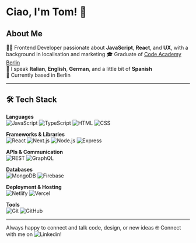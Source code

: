 # Ciao, I'm Tom! 👋

## About Me  
👨‍💻 Frontend Developer passionate about **JavaScript**, **React**, and **UX**, with a background in localisation and marketing
🎓 Graduate of [Code Academy Berlin](https://github.com/CodeAcademyBerlin)  
💬 I speak **Italian**, **English**, **German**, and a little bit of **Spanish**  
📍 Currently based in Berlin 

---
## 🛠️ Tech Stack

**Languages**  
![JavaScript](https://img.shields.io/badge/JavaScript-F7DF1E?logo=javascript&logoColor=black&style=flat-square)
![TypeScript](https://img.shields.io/badge/TypeScript-3178C6?logo=typescript&logoColor=white&style=flat-square)
![HTML](https://img.shields.io/badge/HTML5-E34F26?logo=html5&logoColor=white&style=flat-square)
![CSS](https://img.shields.io/badge/CSS3-1572B6?logo=css3&logoColor=white&style=flat-square)

**Frameworks & Libraries**  
![React](https://img.shields.io/badge/React-20232A?logo=react&logoColor=61DAFB&style=flat-square)
![Next.js](https://img.shields.io/badge/Next.js-000000?logo=next.js&logoColor=white&style=flat-square)
![Node.js](https://img.shields.io/badge/Node.js-339933?logo=node.js&logoColor=white&style=flat-square)
![Express](https://img.shields.io/badge/Express.js-000000?logo=express&logoColor=white&style=flat-square)

**APIs & Communication**  
![REST](https://img.shields.io/badge/REST-005571?style=flat-square)
![GraphQL](https://img.shields.io/badge/GraphQL-E10098?logo=graphql&logoColor=white&style=flat-square)

**Databases**  
![MongoDB](https://img.shields.io/badge/MongoDB-47A248?logo=mongodb&logoColor=white&style=flat-square)
![Firebase](https://img.shields.io/badge/Firebase-FFCA28?logo=firebase&logoColor=black&style=flat-square)

**Deployment & Hosting**  
![Netlify](https://img.shields.io/badge/Netlify-00C7B7?logo=netlify&logoColor=white&style=flat-square)
![Vercel](https://img.shields.io/badge/Vercel-000000?logo=vercel&logoColor=white&style=flat-square)

**Tools**  
![Git](https://img.shields.io/badge/Git-F05032?logo=git&logoColor=white&style=flat-square)
![GitHub](https://img.shields.io/badge/GitHub-181717?logo=github&logoColor=white&style=flat-square)

---

Always happy to connect and talk code, design, or new ideas 🤓 Connect with me on ![Linkedin](https://www.linkedin.com/in/thomas-dastolto-web-dev/)!
